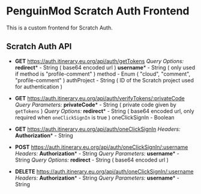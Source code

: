 # PenguinMod Scratch Auth Frontend

This is a custom frontend for Scratch Auth.

## Scratch Auth API

* **GET** https://auth.itinerary.eu.org/api/auth/getTokens
  _Query Options:_
  **redirect**\* - String ( base64 encoded url )
  **username**\* - String ( only used if method is "profile-comment" )
  method - Enum ( "cloud", "comment", "profile-comment" )
  authProject - String ( ID of the Scratch project used for authentication )

* **GET** https://auth.itinerary.eu.org/api/auth/verifyTokens/:privateCode
  _Query Parameters:_
  **privateCode**\* - String ( private code given by `getTokens` )
  _Query Options:_
  **redirect**\* - String ( base64 encoded url, only required when `oneClickSignIn` is true )
  oneClickSignIn - Boolean

* **GET** https://auth.itinerary.eu.org/api/auth/oneClickSignIn
  _Headers:_
  **Authorization**\* - String

* **POST** https://auth.itinerary.eu.org/api/auth/oneClickSignIn/:username
  _Headers:_
  **Authorization**\* - String
  _Query Parameters:_
  **username**\* - String
  _Query Options:_
  **redirect** - String ( base64 encoded url )

* **DELETE** https://auth.itinerary.eu.org/api/auth/oneClickSignIn/:username
  _Headers:_
  **Authorization**\* - String
  _Query Parameters:_
  **username**\* - String